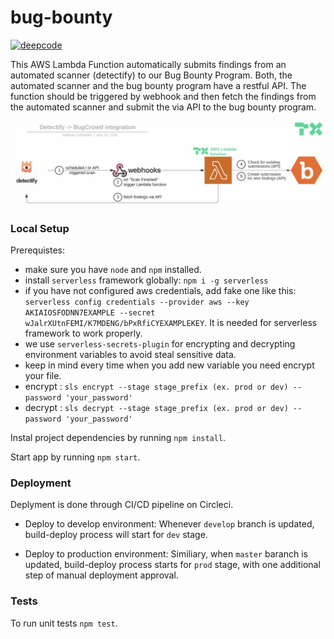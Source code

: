 # bug-bounty

[![deepcode](https://www.deepcode.ai/api/gh/badge?key=eyJhbGciOiJIUzI1NiIsInR5cCI6IkpXVCJ9.eyJwbGF0Zm9ybTEiOiJnaCIsIm93bmVyMSI6InN0ZWZhbm1pbGljIiwicmVwbzEiOiJ0ZXN0LWNpcmNsZSIsImluY2x1ZGVMaW50IjpmYWxzZSwiYXV0aG9ySWQiOjIxNTA0LCJpYXQiOjE1OTcwNDQ1ODJ9.yNpu1AbWzIGmHozL7jwy_xQcmZL4fcjBzHcBBSQU8ZI)](https://www.deepcode.ai/app/gh/stefanmilic/test-circle/_/dashboard?utm_content=gh%2Fstefanmilic%2Ftest-circle)

This AWS Lambda Function automatically submits findings from an automated scanner (detectify) to our Bug Bounty Program. Both, the automated scanner and the bug bounty program have a restful API. The function should be triggered by webhook and then fetch the findings from the automated scanner and submit the via API to the bug bounty program.

<img src='static/image.jpg' />

### Local Setup

Prerequistes:

- make sure you have `node` and `npm` installed.
- install `serverless` framework globally: `npm i -g serverless`
- if you have not configured aws credentials, add fake one like this: `serverless config credentials --provider aws --key AKIAIOSFODNN7EXAMPLE --secret wJalrXUtnFEMI/K7MDENG/bPxRfiCYEXAMPLEKEY`. It is needed for serverless framework to work properly.
- we use `serverless-secrets-plugin` for encrypting and decrypting environment variables to avoid steal sensitive data.
- keep in mind every time when you add new variable you need encrypt your file.
- encrypt : `sls encrypt --stage stage_prefix (ex. prod or dev) --password 'your_password'`
- decrypt : `sls decrypt --stage stage_prefix (ex. prod or dev) --password 'your_password'`

Instal project dependencies by running `npm install`.

Start app by running `npm start`.

### Deployment

Deplyment is done through CI/CD pipeline on Circleci.

- Deploy to develop environment:
  Whenever `develop` branch is updated, build-deploy process will start for `dev` stage.

- Deploy to production environment:
  Similiary, when `master` baranch is updated, build-deploy process starts for `prod` stage, with one additional step of manual deployment approval.

### Tests

To run unit tests `npm test`.
